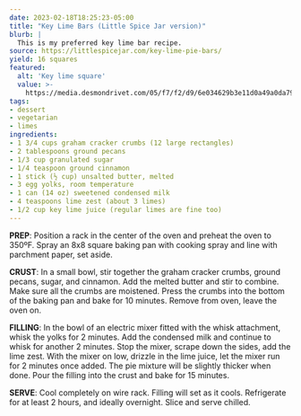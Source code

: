 ```yaml
---
date: 2023-02-18T18:25:23-05:00
title: "Key Lime Bars (Little Spice Jar version)"
blurb: |
  This is my preferred key lime bar recipe.
source: https://littlespicejar.com/key-lime-pie-bars/
yield: 16 squares
featured:
  alt: 'Key lime square'
  value: >-
    https://media.desmondrivet.com/05/f7/f2/d9/6e034629b3e11d0a49a0da79aed088469fd74a512fcbeb6cb4b518b8.jpg
tags:
- dessert
- vegetarian
- limes
ingredients:
- 1 3/4 cups graham cracker crumbs (12 large rectangles)
- 2 tablespoons ground pecans
- 1/3 cup granulated sugar
- 1/4 teaspoon ground cinnamon
- 1 stick (½ cup) unsalted butter, melted
- 3 egg yolks, room temperature
- 1 can (14 oz) sweetened condensed milk
- 4 teaspoons lime zest (about 3 limes)
- 1/2 cup key lime juice (regular limes are fine too)
---
```


**PREP**: Position a rack in the center of the oven and preheat the oven to
350ºF. Spray an 8x8 square baking pan with cooking spray and line with
parchment paper, set aside.

**CRUST**: In a small bowl, stir together the graham cracker crumbs, ground
pecans, sugar, and cinnamon. Add the melted butter and stir to combine. Make
sure all the crumbs are moistened. Press the crumbs into the bottom of the
baking pan and bake for 10 minutes. Remove from oven, leave the oven on.

**FILLING**: In the bowl of an electric mixer fitted with the whisk
attachment, whisk the yolks for 2 minutes. Add the condensed milk and
continue to whisk for another 2 minutes. Stop the mixer, scrape down the
sides, add the lime zest. With the mixer on low, drizzle in the lime juice,
let the mixer run for 2 minutes once added. The pie mixture will be slightly
thicker when done. Pour the filling into the crust and bake for 15 minutes.

**SERVE**: Cool completely on wire rack. Filling will set as it
cools. Refrigerate for at least 2 hours, and ideally overnight. Slice and
serve chilled.
